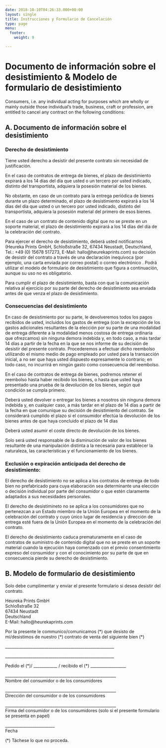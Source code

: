 ```yaml
---
date: 2018-10-10T04:26:33.000+00:00
layout: single
title: Instrucciones y Formulario de Cancelación
type: page
menu:
  footer:
    weight: 9

---
```

<h1>Documento de informaci&oacute;n sobre el desistimiento &amp; Modelo de formulario de desistimiento</h1>

<p>Consumers, i.e. any individual acting for purposes which are wholly or mainly outside those individual&rsquo;s trade, business, craft or profession, are entitled to cancel any contract on the following conditions:</p>

<h2>A. Documento de informaci&oacute;n sobre el desistimiento</h2>

<h3>Derecho de desistimiento</h3>

<p>Tiene usted derecho a desistir del presente contrato sin necesidad de justificaci&oacute;n.</p>

<p>En el caso de contratos de entrega de bienes, el plazo de desistimiento expirar&aacute; a los 14 d&iacute;as del d&iacute;a que usted o un tercero por usted indicado, distinto del transportista, adquiera la posesi&oacute;n material de los bienes.</p>

<p>No obstante, en caso de un contrato para la entrega peri&oacute;dica de bienes durante un plazo determinado, el plazo de desistimiento expirar&aacute; a los 14 d&iacute;as del d&iacute;a que usted o un tercero por usted indicado, distinto del transportista, adquiera la posesi&oacute;n material del primero de esos bienes.</p>

<p>En el caso de un contrato de contenido digital que no se preste en un soporte material, el plazo de desistimiento expirar&aacute; a los 14 d&iacute;as del d&iacute;a de la celebraci&oacute;n del contrato.</p>

<p>Para ejercer el derecho de desistimiento, deber&aacute; usted notificarnos (Heureka Prints GmbH, Schlo&szlig;stra&szlig;e 32, 67434 Neustadt, Deutschland, Tel.: +49 (0) 15678 517273, E-Mail: hallo@heurekaprints.com) su decisi&oacute;n de desistir del contrato a trav&eacute;s de una declaraci&oacute;n inequ&iacute;voca (por ejemplo, una carta enviada por correo postal) o correo electr&oacute;nico . Podr&aacute; utilizar el modelo de formulario de desistimiento que figura a continuaci&oacute;n, aunque su uso no es obligatorio.</p>

<p>Para cumplir el plazo de desistimiento, basta con que la comunicaci&oacute;n relativa al ejercicio por su parte del derecho de desistimiento sea enviada antes de que venza el plazo de desistimiento.</p>

<h3>Consecuencias del desistimiento</h3>

<p>En caso de desistimiento por su parte, le devolveremos todos los pagos recibidos de usted, incluidos los gastos de entrega (con la excepci&oacute;n de los gastos adicionales resultantes de la elecci&oacute;n por su parte de una modalidad de entrega diferente a la modalidad menos costosa de entrega ordinaria que ofrezcamos) sin ninguna demora indebida y, en todo caso, a m&aacute;s tardar 14 d&iacute;as a partir de la fecha en la que se nos informe de su decisi&oacute;n de desistir del presente contrato. Procederemos a efectuar dicho reembolso utilizando el mismo medio de pago empleado por usted para la transacci&oacute;n inicial, a no ser que haya usted dispuesto expresamente lo contrario; en todo caso, no incurrir&aacute; en ning&uacute;n gasto como consecuencia del reembolso.</p>

<p>En el caso de contratos de entrega de bienes, podremos retener el reembolso hasta haber recibido los bienes, o hasta que usted haya presentado una prueba de la devoluci&oacute;n de los bienes, seg&uacute;n qu&eacute; condici&oacute;n se cumpla primero.</p>

<p>Deber&aacute; usted devolver o entregar los bienes a nosotros sin ninguna demora indebida y, en cualquier caso, a m&aacute;s tardar en el plazo de 14 d&iacute;as a partir de la fecha en que comunique su decisi&oacute;n de desistimiento del contrato. Se considerar&aacute; cumplido el plazo si el consumidor efect&uacute;a la devoluci&oacute;n de los bienes antes de que haya concluido el plazo de 14 d&iacute;as</p>

<p>Deber&aacute; usted asumir el coste directo de devoluci&oacute;n de los bienes.</p>

<p>Solo ser&aacute; usted responsable de la disminuci&oacute;n de valor de los bienes resultante de una manipulaci&oacute;n distinta a la necesaria para establecer la naturaleza, las caracter&iacute;sticas y el funcionamiento de los bienes.</p>

<h3>Exclusi&oacute;n o expiraci&oacute;n anticipada del derecho de desistimiento:</h3>

<p>El derecho de desistimiento no se aplica a los contratos de entrega de todo bien no prefabricado para cuya elaboraci&oacute;n sea determinante una elecci&oacute;n o decisi&oacute;n individual por parte del consumidor o que est&eacute;n claramente adaptados a sus necesidades personales.</p>

<p>El derecho de desistimineto no se aplica a los consumidores que no pertenezcan a un Estado miembro de la Uni&oacute;n Europea en el momento de la celebraci&oacute;n del contrato y cuyo &uacute;nico lugar de residencia y direcci&oacute;n de entrega est&eacute; fuera de la Uni&oacute;n Europea en el momento de la celebraci&oacute;n del contrato.</p>

<p>El derecho de desistimiento caduca prematuramente en el caso de contratos de suministro de contenido digital que no se preste en un soporte material cuando la ejecuci&oacute;n haya comenzado con el previo consentimiento expreso del consumidor y con el conocimiento por su parte de que en consecuencia pierde su derecho de desistimiento.</p>

<h2>B. Modelo de formulario de desistimiento</h2>

<p>Solo debe cumplimentar y enviar el presente formulario si desea desistir del contrato.</p>

<p>Heureka Prints GmbH<br />
Schlo&szlig;stra&szlig;e 32<br />
67434 Neustadt<br />
Deutschland<br />
E-Mail: hallo@heurekaprints.com</p>

<p>Por la presente le communico/comunicamos (*) que desisto de mi/desistimos de nuestro (*) contrato de venta del siguiente bien (*)</p>

<p>_______________________________________________________</p>

<p>_______________________________________________________</p>

<p>Pedido el (*)/ ____________ / recibido el (*) __________________</p>

<p>________________________________________________________<br />
Nombre del consumidor o de los consumidores</p>

<p>________________________________________________________<br />
Direcci&oacute;n del consumidor o de los consumidores</p>

<p>________________________________________________________<br />
Firma del consumidor o de los consumidores (solo si el presente formulario se presenta en papel)</p>

<p>_________________________<br />
Fecha</p>

<p>(*) T&aacute;chese lo que no proceda.</p>